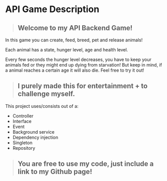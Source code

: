 # API Game Description

>## **Welcome** to my API Backend Game!

In this game you can create, feed, breed, pet and release animals!

Each animal has a state, hunger level, age and health level.

Every few seconds the hunger level decreases, you have to keep your animals fed or they might end up dying from starvation!
But keep in mind, if a animal reaches a certain age it will also die.
Feel free to try it out!

>## I purely made this for entertainment + to challenge myself.

This project uses/consists out of a:

* Controller
* Interface
* Event
* Background service
* Dependency injection
* Singleton
* Repository

>## You are free to use my code, just include a link to my Github page!
